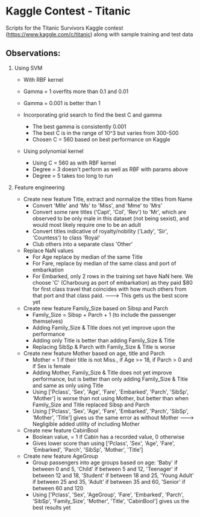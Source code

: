 # Kaggle Contest - Titanic
Scripts for the Titanic Survivors Kaggle contest (https://www.kaggle.com/c/titanic) along with sample training and test data

Observations:
-------------

1. Using SVM
   - With RBF kernel
   - Gamma = 1 overfits more than 0.1 and 0.01
   - Gamma = 0.001 is better than 1
   - Incorporating grid search to find the best C and gamma
     - The best gamma is consistently 0.001
     - The best C is in the range of 10^3 but varies from 300-500
     - Chosen C = 560 based on best performance on Kaggle
	 
   - Using polynomial kernel
     - Using C = 560 as with RBF kernel
     - Degree = 3 doesn't perform as well as RBF with params above
	 - Degree = 5 takes too long to run
	 
2. Feature engineering
   - Create new feature Title, extract and normalize the titles from Name
     - Convert 'Mlle' and 'Ms' to 'Miss', and 'Mme' to 'Mrs'
	 - Convert some rare titles ('Capt', 'Col', 'Rev') to 'Mr', which are observed to be only male in this dataset (not being sexist), and would most likely require one to be an adult
	 - Convert titles indicative of royalty/nobility ('Lady', 'Sir', 'Countess') to class 'Royal'
	 - Club others into a separate class 'Other'
   - Replace NaN values
     - For Age replace by median of the same Title
	 - For Fare, replace by median of the same class and port of embarkation
	 - For Embarked, only 2 rows in the training set have NaN here. We choose 'C'  (Charbourg as port of embarkation) as they paid $80 for first class travel that coincides with how much others from that port and that class paid. ---> This gets us the best score yet
   - Create new feature Family_Size based on Sibsp and Parch
     - Family_Size = Sibsp + Parch + 1 (to include the passenger themselves)
	 - Adding Family_Size & Title does not yet improve upon the performance
	 - Adding only Title is better than adding Family_Size & Title
	 - Replacing SibSp & Parch with Family_Size & Title is worse
   - Create new feature Mother based on age, title and Parch
     - Mother = 1 if their title is not Miss., if Age >= 18, if Parch > 0 and if Sex is female
	 - Adding Mother, Family_Size & Title does not yet improve performance, but is better than only adding Family_Size & Title and same as only using Title
	 - Using ['Pclass', 'Sex', 'Age', 'Fare', 'Embarked', 'Parch', 'SibSp', 'Mother'] is worse than not using Mother, but better than when Family_Size and Title replaced Sibsp and Parch
	 - Using ['Pclass', 'Sex', 'Age', 'Fare', 'Embarked', 'Parch', 'SibSp', 'Mother', 'Title'] gives us the same error as without Mother ---> Negligible added utility of including Mother
   - Create new feature CabinBool
     - Boolean value, = 1 if Cabin has a recorded value, 0 otherwise
	 - Gives lower score than using ['Pclass', 'Sex', 'Age', 'Fare', 'Embarked', 'Parch', 'SibSp', 'Mother', 'Title']
   - Create new feature AgeGroup
     - Group passengers into age groups based on age: 'Baby' if between 0 and 5, 'Child' if between 5 and 12, 'Teenager' if between 12 and 18, 'Student' if between 18 and 25, 'Young Adult' if between 25 and 35, 'Adult' if between 35 and 60, 'Senior' if between 60 and 120
	 - Using ['Pclass', 'Sex', 'AgeGroup', 'Fare', 'Embarked', 'Parch', 'SibSp', 'Family_Size', 'Mother', 'Title', 'CabinBool'] gives us the best results yet